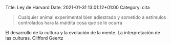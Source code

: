Title: Ley de Harvard
Date: 2021-01-31 13:01:12+01:00
Category: cita

> Cualquier animal experimental bien adiestrado y sometido a estimulos controlados hara la maldita cosa que se le ocurra


El desarrollo de la cultura y la evolución de la mente. La interpretación
de las culturas. Clifford Geertz



